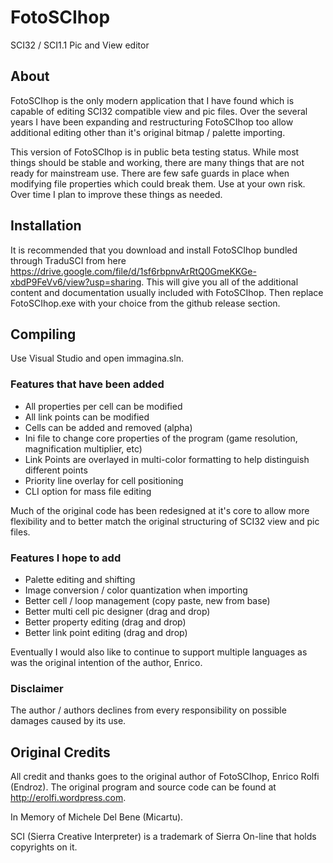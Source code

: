 # FotoSCIhop
SCI32 / SCI1.1 Pic and View editor

## About
FotoSCIhop is the only modern application that I have found which is capable of editing SCI32 compatible view and pic files. Over the several years I have been expanding and restructuring FotoSCIhop too allow additional editing other than it's original bitmap / palette importing. 

This version of FotoSCIhop is in public beta testing status. While most things should be stable and working, there are many things that are not ready for mainstream use. There are few safe guards in place when modifying file properties which could break them. Use at your own risk. Over time I plan to improve these things as needed. 

## Installation
It is recommended that you download and install FotoSCIhop bundled through TraduSCI from here https://drive.google.com/file/d/1sf6rbpnvArRtQ0GmeKKGe-xbdP9FeVv6/view?usp=sharing. This will give you all of the additional content and documentation usually included with FotoSCIhop. Then replace FotoSCIhop.exe with your choice from the github release section. 

## Compiling
Use Visual Studio and open immagina.sln. 

### Features that have been added
- All properties per cell can be modified
- All link points can be modified
- Cells can be added and removed (alpha)
- Ini file to change core properties of the program (game resolution, magnification multiplier, etc)
- Link Points are overlayed in multi-color formatting to help distinguish different points
- Priority line overlay for cell positioning
- CLI option for mass file editing

Much of the original code has been redesigned at it's core to allow more flexibility and to better match the original structuring of SCI32 view and pic files. 

### Features I hope to add
- Palette editing and shifting
- Image conversion / color quantization when importing
- Better cell / loop management (copy paste, new from base)
- Better multi cell pic designer (drag and drop)
- Better property editing (drag and drop)
- Better link point editing (drag and drop)

Eventually I would also like to continue to support multiple languages as was the original intention of the author, Enrico. 

### Disclaimer
The author / authors declines from every responsibility on possible damages caused by its use.

## Original Credits 
All credit and thanks goes to the original author of FotoSCIhop, Enrico Rolfi (Endroz). The original program and source code can be found at http://erolfi.wordpress.com. 

In Memory of Michele Del Bene (Micartu).

SCI (Sierra Creative Interpreter) is a trademark of Sierra On-line that holds copyrights on it.

